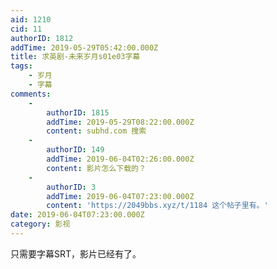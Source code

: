 ```yaml
---
aid: 1210
cid: 11
authorID: 1812
addTime: 2019-05-29T05:42:00.000Z
title: 求英剧-未来岁月s01e03字幕
tags:
    - 岁月
    - 字幕
comments:
    -
        authorID: 1815
        addTime: 2019-05-29T08:22:00.000Z
        content: subhd.com 搜索
    -
        authorID: 149
        addTime: 2019-06-04T02:26:00.000Z
        content: 影片怎么下载的？
    -
        authorID: 3
        addTime: 2019-06-04T07:23:00.000Z
        content: 'https://2049bbs.xyz/t/1184 这个帖子里有。'
date: 2019-06-04T07:23:00.000Z
category: 影视
---
```


只需要字幕SRT，影片已经有了。
